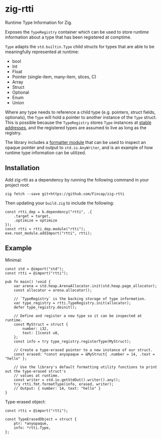 # zig-rtti
Runtime Type Information for Zig.

Exposes the `TypeRegistry` container which can be used to store runtime information about a type
that has been registered at comptime.

`Type` adapts the `std.builtin.Type` child structs for types that are able to be meaningfully
represented at runtime:
- bool
- Int
- Float
- Pointer (single-item, many-item, slices, C)
- Array
- Struct
- Optional
- Enum
- Union

Where any type needs to reference a child type (e.g. pointers, struct fields, optionals), the 
`Type` will hold a pointer to another instance of the `Type` struct. This is possible because the 
`TypeRegistry` stores `Type` instances at [stable addresses](src/stable_map.zig), and the registered
types are assumed to live as long as the registry.

The library includes a [formatter module](src/fmt.zig) that can be used to inspect an opaque pointer
and output to `std.io.AnyWriter`, and is an example of how runtime type information can be utilized.

## Installation
Add zig-rtti as a dependency by running the following command in your project root:

```
zig fetch --save git+https://github.com/Fincap/zig-rtti
```

Then updating your `build.zig` to include the following:

```zig
const rtti_dep = b.dependency("rtti", .{ 
    .target = target,
    .optimize = optimize
});
const rtti = rtti_dep.module("rtti");
exe.root_module.addImport("rtti", rtti);
```

## Example
Minimal:

```zig
const std = @import("std");
const rtti = @import("rtti");

pub fn main() !void {
    var arena = std.heap.ArenaAllocator.init(std.heap.page_allocator);
    const allocator = arena.allocator();

    // `TypeRegistry` is the backing storage of type information.
    var type_registry = rtti.TypeRegistry.init(allocator);
    defer type_registry.deinit();

    // Define and register a new type so it can be inspected at runtime.
    const MyStruct = struct {
        number: i32,
        text: []const u8,
    };
    const info = try type_registry.registerType(MyStruct);

    // Create a type-erased pointer to a new instance of our struct.
    const erased: *const anyopaque = &MyStruct{ .number = 14, .text = "hello" };

    // Use the library's default formatting utility functions to print out the type-erased struct's
    // values at runtime.
    const writer = std.io.getStdOut().writer().any();
    try rtti.fmt.formatType(info, erased, writer);
    // Output: { number: 14, text: "hello" }
}
```

Type-erased object:

```zig
const rtti = @import("rtti");

const TypeErasedObject = struct {
    ptr: *anyopaque,
    info: *rtti.Type,
};
```
